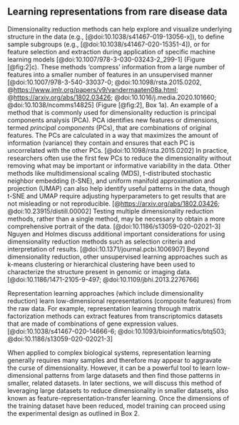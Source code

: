 ## Learning representations from rare disease data

Dimensionality reduction methods can help explore and visualize underlying structure in the data (e.g., [@doi:10.1038/s41467-019-13056-x]), to define sample subgroups (e.g., [@doi:10.1038/s41467-020-15351-4]), or for feature selection and extraction during application of specific machine learning models [@doi:10.1007/978-3-030-03243-2_299-1] (Figure [@fig:2]c).
These methods ‘compress’ information from a large number of features into a smaller number of features in an unsupervised manner [@doi:10.1007/978-3-540-33037-0; @doi:10.1098/rsta.2015.0202, @https://www.jmlr.org/papers/v9/vandermaaten08a.html; @https://arxiv.org/abs/1802.03426; @doi:10.1016/j.media.2020.101660; @doi:10.1038/ncomms14825] (Figure [@fig:2], Box 1a).
An example of a method that is commonly used for dimensionality reduction is principal components analysis (PCA). 
PCA identifies new features or dimensions, termed _principal components_ (PCs), that are combinations of original features. 
The PCs are calculated in a way that maximizes the amount of information (variance) they contain and ensures that each PC is uncorrelated with the other PCs. [@doi:10.1098/rsta.2015.0202]
In practice, researchers often use the first few PCs to reduce the dimensionality without removing what may be important or informative variability in the data. 
Other methods like multidimensional scaling (MDS), t-distributed stochastic neighbor embedding (t-SNE), and uniform manifold approximation and projection (UMAP) can also help identify useful patterns in the data, though t-SNE and UMAP require adjusting hyperparameters to get results that are not misleading or  not reproducible. [@https://arxiv.org/abs/1802.03426; @doi:10.23915/distill.00002]
Testing multiple dimensionality reduction methods, rather than a single method, may be necessary to obtain a more comprehensive portrait of the data. [@doi:10.1186/s13059-020-02021-3]
Nguyen and Holmes discuss additional important considerations for using dimensionality reduction methods such as selection criteria and interpretation of results. [@doi:10.1371/journal.pcbi.1006907]
Beyond dimensionality reduction, other unsupervised learning approaches such as k-means clustering or hierarchical clustering have been used to characterize the structure present in genomic or imaging data. [@doi:10.1186/1471-2105-9-497; @doi:10.1109/jbhi.2013.2276766]

Representation learning approaches (which include dimensionality reduction) learn low-dimensional representations (composite features) from the raw data. 
For example, representation learning through matrix factorization methods can extract features from transcriptomics datasets that are made of combinations of gene expression values. [@doi:10.1038/s41467-020-14666-6; @doi:10.1093/bioinformatics/btq503; @doi:10.1186/s13059-020-02021-3]

When applied to complex biological systems, representation learning generally requires many samples and therefore may appear to aggravate the curse of dimensionality. 
However, it can be a powerful tool to learn low-dimensional patterns from large datasets and then find those patterns in smaller, related datasets. 
In later sections, we will discuss this method of leveraging large datasets to reduce dimensionality in smaller datasets, also known as feature-representation-transfer learning. 
Once the dimensions of the training dataset have been reduced, model training can proceed using the experimental design as outlined in Box 2.

